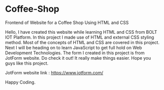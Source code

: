 # Coffee-Shop
Frontend of Website for a Coffee Shop Using HTML and CSS

Hello, I have created this website while learning HTML and CSS from BOLT IOT Platform. 
In this project I made use of HTML and external CSS styling method.
Most of the concepts of HTML and CSS are covered in this project. Next I will be heading on to learn JavaScript to get full hold on Web Development Technologies.
The form I created in this project is from JotForm website. Do check it out! It really make things easier.
Hope you guys like this project.

JotForm website link : https://www.jotform.com/

Happy Coding.
